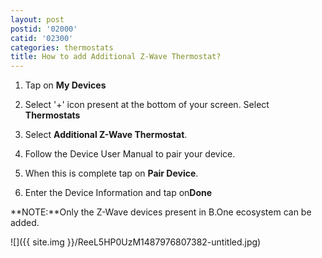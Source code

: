 ```yaml
---
layout: post
postid: '02000'
catid: '02300'
categories: thermostats
title: How to add Additional Z-Wave Thermostat?
---
```


1. Tap on **My Devices**

2. Select '+' icon present at the bottom of your screen. Select **Thermostats**

3. Select **Additional Z-Wave Thermostat**.

4. Follow the Device User Manual to pair your device.

5. When this is complete tap on **Pair Device**.

6. Enter the Device Information and tap on**Done**

**NOTE:**Only the Z-Wave devices present in B.One ecosystem can be added.

![]({{ site.img }}/ReeL5HP0UzM1487976807382-untitled.jpg)